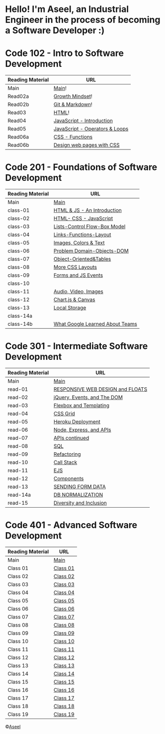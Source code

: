 # Hello! I'm Aseel, an Industrial Engineer in the process of becoming a Software Developer :)


# Code 102 - Intro to Software Development 

Reading Material  | URL
------------------|--------------
Main              | [Main](https://aseel-z.github.io/reading-notes/)!
Read02a           | [Growth Mindset](https://aseel-z.github.io/reading-notes/read02a)!
Read02b           | [Git & Markdown](https://aseel-z.github.io/reading-notes/read02b)!
Read03            | [HTML](https://aseel-z.github.io/reading-notes/read03)!
Read04            | [JavaScript - Introduction](https://aseel-z.github.io/reading-notes/read04)
Read05            | [JavaScript - Operators & Loops](https://aseel-z.github.io/reading-notes/read05)
Read06a           | [CSS - Functions](https://aseel-z.github.io/reading-notes/read06a)
Read06b           | [Design web pages with CSS](https://aseel-z.github.io/reading-notes/read06b)

# Code 201 - Foundations of Software Development

Reading Material  | URL
------------------|--------------
Main              | [Main](https://aseel-z.github.io/reading-notes/)
class-01          | [HTML & JS - An Introduction](https://aseel-z.github.io/reading-notes/class-01)
class-02          | [HTML- CSS - JavaScript](https://aseel-z.github.io/reading-notes/class-02)
class-03          | [Lists-Control Flow-Box Model](https://aseel-z.github.io/reading-notes/class-03)
class-04          | [Links-Functions-Layout](https://aseel-z.github.io/reading-notes/class-04)
class-05          | [Images, Colors & Text](https://aseel-z.github.io/reading-notes/class-05)
class-06          | [Problem Domain-Objects-DOM](https://aseel-z.github.io/reading-notes/class-06)
class-07          | [Object-Oriented&Tables](https://aseel-z.github.io/reading-notes/class-07)
class-08          | [More CSS Layouts](https://aseel-z.github.io/reading-notes/class-08)
class-09          | [Forms and JS Events](https://aseel-z.github.io/reading-notes/class-09)
class-10          | [](https://aseel-z.github.io/reading-notes/class-10)
class-11          | [Audio, Video, Images](https://aseel-z.github.io/reading-notes/class-11)
class-12          | [Chart.js & Canvas](https://aseel-z.github.io/reading-notes/class-12)
class-13          | [Local Storage](https://aseel-z.github.io/reading-notes/class-13)
class-14a          | [](https://aseel-z.github.io/reading-notes/class-14a)
class-14b         | [What Google Learned About Teams](https://aseel-z.github.io/reading-notes/class-14b)

# Code 301 - Intermediate Software Development

Reading Material  | URL
------------------|--------------
Main              | [Main](https://aseel-z.github.io/reading-notes/)
read-01           | [RESPONSIVE WEB DESIGN and FLOATS](https://aseel-z.github.io/reading-notes/read-01)
read-02           | [jQuery, Events, and The DOM](https://aseel-z.github.io/reading-notes/read-02)
read-03           | [Flexbox and Templating](https://aseel-z.github.io/reading-notes/read-03)
read-04           | [CSS Grid](https://aseel-z.github.io/reading-notes/read-04)
read-05           | [Heroku Deployment](https://aseel-z.github.io/reading-notes/read-05)
read-06           | [Node, Express, and APIs](https://aseel-z.github.io/reading-notes/read-06)
read-07           | [APIs continued](https://aseel-z.github.io/reading-notes/read-07)
read-08           | [SQL](https://aseel-z.github.io/reading-notes/read-08)
read-09           | [Refactoring](https://aseel-z.github.io/reading-notes/read-09)
read-10           | [Call Stack](https://aseel-z.github.io/reading-notes/read-10)
read-11           | [EJS](https://aseel-z.github.io/reading-notes/read-11)
read-12           | [Components](https://aseel-z.github.io/reading-notes/read-12)
read-13           | [SENDING FORM DATA](https://aseel-z.github.io/reading-notes/read-13)
read-14a          | [DB NORMALIZATION](https://aseel-z.github.io/reading-notes/read-14a)
read-15          | [Diversity and Inclusion](https://aseel-z.github.io/reading-notes/read-15)

# Code 401 - Advanced Software Development

Reading Material  | URL
------------------|--------------
Main              | [Main](https://aseel-z.github.io/reading-notes/)
Class 01          | [Class 01](https://aseel-z.github.io/reading-notes/read-401-01)
Class 02          | [Class 02](https://aseel-z.github.io/reading-notes/read-401-02)
Class 03          | [Class 03](https://aseel-z.github.io/reading-notes/read-401-03)
Class 04          | [Class 04](https://aseel-z.github.io/reading-notes/read-401-04)
Class 05          | [Class 05](https://aseel-z.github.io/reading-notes/read-401-05)
Class 06          | [Class 06](https://aseel-z.github.io/reading-notes/read-401-06)
Class 07          | [Class 07](https://aseel-z.github.io/reading-notes/read-401-07)
Class 08          | [Class 08](https://aseel-z.github.io/reading-notes/read-401-08)
Class 09          | [Class 09](https://aseel-z.github.io/reading-notes/read-401-09)
Class 10          | [Class 10](https://aseel-z.github.io/reading-notes/read-401-10)
Class 11          | [Class 11](https://aseel-z.github.io/reading-notes/read-401-11)                
Class 12          | [Class 12](https://aseel-z.github.io/reading-notes/read-401-12) 
Class 13          | [Class 13](https://aseel-z.github.io/reading-notes/read-401-13) 
Class 14          | [Class 14](https://aseel-z.github.io/reading-notes/read-401-14)
Class 15          | [Class 15](https://aseel-z.github.io/reading-notes/read-401-15)
Class 16          | [Class 16](https://aseel-z.github.io/reading-notes/read-401-16)
Class 17          | [Class 17](https://aseel-z.github.io/reading-notes/read-401-17)
Class 18          | [Class 18](https://aseel-z.github.io/reading-notes/read-401-18)
Class 19          | [Class 19](https://aseel-z.github.io/reading-notes/read-401-19)


&copy;[Aseel](https://github.com/Aseel-Z)